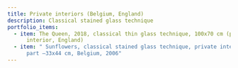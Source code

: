 ```yaml
---
title: Private interiors (Belgium, England)
description: Classical stained glass technique
portfolio_items:
  - item: The Queen, 2018, classical thin glass technique, 100x70 cm (private
      interior, England)
  - item: " Sunflowers, classical stained glass technique, private interior, one
      part –33x44 cm, Belgium, 2006"
---
```

